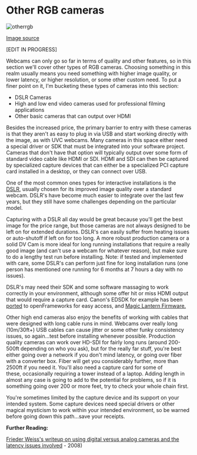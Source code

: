 # Other RGB cameras
![otherrgb](red.jpg)

[Image source](http://www.brainfarmcinema.com/red.aspx)

[EDIT IN PROGRESS]

Webcams can only go so far in terms of quality and other features, so in this section we'll cover other types of RGB cameras. Choosing something in this realm usually means you need something with higher image quality, or lower latency, or higher resolution, or some other custom need. To put a finer point on it, I'm bucketing these types of cameras into this section:

 - DSLR Cameras
 - High and low end video cameras used for professional filming applications
 - Other basic cameras that can output over HDMI

Besides the increased price, the primary barrier to entry with these cameras is that they aren't as easy to plug in via USB and start working directly with the image, as with UVC webcams. Many cameras in this space either need a special driver or SDK that must be integrated into your software project. Cameras that don't have that option will typically output over some form of standard video cable like HDMI or SDI. HDMI and SDI can then be captured by specialized capture devices that can either be a specialized PCI capture card installed in a desktop, or they can connect over USB. 

One of the most common ones types for interactive installations is the [DSLR](https://en.wikipedia.org/wiki/Digital_single-lens_reflex_camera), usually chosen for its improved image quality over a standard webcam. DSLR's have become much easier to integrate over the last few years, but they still have some challenges depending on the particular model.

Capturing with a DSLR all day would be great because you'll get the best image for the price range, but those cameras are not always designed to be left on for extended durations. DSLR's can easily suffer from heating issues or auto-shutoff if left on for too long. A more robust production camera or a solid DV Cam is more ideal for long running installations that require a really good image (and can't use a webcam for whatever reason), but make sure to do a lengthy test run before installing. Note: if tested and implemented with care, some DSLR's can perform just fine for long installation runs (one person has mentioned one running for 6 months at 7 hours a day with no issues).

DSLR's may need their SDK and some software massaging to work correctly in your environment, although some offer hit or miss HDMI output that would require a capture card. Canon's EDSDK for example has been <a href="https://github.com/kylemcdonald/ofxEdsdk">ported</a> to openFrameworks for easy access, and <a href="http://blairneal.com/blog/canon2syphon-v1-0&gt;&lt;/a&gt;Canon2Syphon&lt;/a&gt; will let you access the camera feed in other video apps via Syphon. You can also play with custom firmware for Canon to expose additional features with the &lt;a href=">Magic Lantern Firmware.</a>

Other high end cameras also enjoy the benefits of working with cables that were designed with long cable runs in mind. Webcams over really long (10m/30ft+) USB cables can cause jitter or some other funky consistency issues, so again...test before installing whenever possible. Production quality cameras can work over HD-SDI for fairly long runs (around 200-500ft depending on who you ask), but for the really far stuff, you're best either going over a network if you don't mind latency, or going over fiber with a converter box. Fiber will get you considerably further, more than 2500ft if you need it. You'll also need a capture card for some of these, occasionally requiring a tower instead of a laptop. Adding length in almost any case is going to add to the potential for problems, so if it is something going over 200 or more feet, try to check your whole chain first.

You're sometimes limited by the capture device and its support on your intended system. Some capture devices need special drivers or other magical mysticism to work within your intended environment, so be warned before going down this path...save your receipts.

**Further Reading:**

<a href="http://frieder-weiss.de/eyecon/equipment.html">Frieder Weiss's writeup on using digital versus analog cameras and the latency issues involved</a> - 2008)
